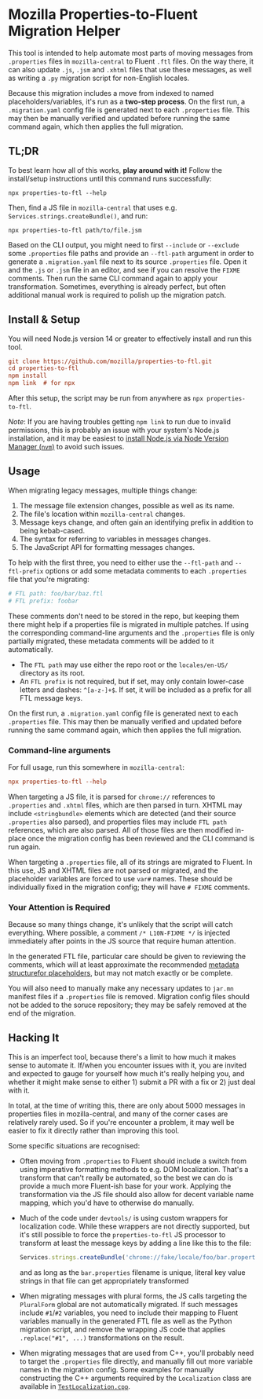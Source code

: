 # Mozilla Properties-to-Fluent Migration Helper

This tool is intended to help automate most parts of moving messages
from `.properties` files in `mozilla-central` to Fluent `.ftl` files.
On the way there, it can also update `.js`, `.jsm` and `.xhtml` files that use these messages,
as well as writing a `.py` migration script for non-English locales.

Because this migration includes a move from indexed to named placeholders/variables,
it's run as a **two-step process**.
On the first run, a `.migration.yaml` config file is generated next to each `.properties` file.
This may then be manually verified and updated before running the same command again,
which then applies the full migration.

## TL;DR

To best learn how all of this works, **play around with it!**
Follow the install/setup instructions until this command runs successfully:

```
npx properties-to-ftl --help
```

Then, find a JS file in `mozilla-central` that uses e.g. `Services.strings.createBundle()`,
and run:

```
npx properties-to-ftl path/to/file.jsm
```

Based on the CLI output,
you might need to first `--include` or `--exclude` some `.properties` file paths
and provide an `--ftl-path` argument in order to generate a `.migration.yaml` file
next to its source `.properties` file.
Open it and the `.js` or `.jsm` file in an editor,
and see if you can resolve the `FIXME` comments.
Then run the same CLI command again to apply your transformation.
Sometimes, everything is already perfect,
but often additional manual work is required to polish up the migration patch.

## Install & Setup

You will need Node.js version 14 or greater to effectively install and run this tool.

```ini
git clone https://github.com/mozilla/properties-to-ftl.git
cd properties-to-ftl
npm install
npm link  # for npx
```

After this setup, the script may be run from anywhere as `npx properties-to-ftl`.

_Note_: If you are having troubles getting `npm link` to run due to invalid permissions,
this is probably an issue with your system's Node.js installation,
and it may be easiest to [install Node.js via Node Version Manager (`nvm`)](https://github.com/nvm-sh/nvm#installing-and-updating) to avoid such issues.

## Usage

When migrating legacy messages, multiple things change:

1. The message file extension changes, possible as well as its name.
2. The file's location within `mozilla-central` changes.
3. Message keys change, and often gain an identifying prefix in addition to being kebab-cased.
4. The syntax for referring to variables in messages changes.
5. The JavaScript API for formatting messages changes.

To help with the first three, you need to either use the `--ftl-path` and `--ftl-prefix` options
or add some metadata comments to each `.properties` file that you're migrating:

```ini
# FTL path: foo/bar/baz.ftl
# FTL prefix: foobar
```

These comments don't need to be stored in the repo,
but keeping them there might help if a properties file is migrated in multiple patches.
If using the corresponding command-line arguments
and the `.properties` file is only partially migrated,
these metadata comments will be added to it automatically.

- The `FTL path` may use either the repo root or the `locales/en-US/` directory as its root.
- An `FTL prefix` is not required, but if set, may only contain lower-case letters and dashes: `^[a-z-]+$`.
  If set, it will be included as a prefix for all FTL message keys.

On the first run, a `.migration.yaml` config file is generated next to each `.properties` file.
This may then be manually verified and updated before running the same command again,
which then applies the full migration.

### Command-line arguments

For full usage, run this somewhere in `mozilla-central`:

```ini
npx properties-to-ftl --help
```

When targeting a JS file, it is parsed for `chrome://` references to `.properties` and `.xhtml` files,
which are then parsed in turn.
XHTML may include `<stringbundle>` elements which are detected (and their source `.properties` also parsed),
and properties files may include `FTL path` references, which are also parsed.
All of those files are then modified in-place
once the migration config has been reviewed and the CLI command is run again.

When targeting a `.properties` file, all of its strings are migrated to Fluent.
In this use, JS and XHTML files are not parsed or migrated,
and the placeholder variables are forced to use `var#` names.
These should be individually fixed in the migration config; they will have `# FIXME` comments.

### Your Attention is Required

Because so many things change, it's unlikely that the script will catch everything.
Where possible, a comment `/* L10N-FIXME */` is injected
immediately after points in the JS source that require human attention.

In the generated FTL file, particular care should be given to reviewing the comments,
which will at least approximate the recommended
[metadata structurefor placeholders](https://firefox-source-docs.mozilla.org/l10n/fluent/review.html#comments),
but may not match exactly or be complete.

You will also need to manually make any necessary updates to `jar.mn` manifest files
if a `.properties` file is removed.
Migration config files should not be added to the soruce repository;
they may be safely removed at the end of the migration.

## Hacking It

This is an imperfect tool, because there's a limit to how much it makes sense to automate it.
If/when you encounter issues with it,
you are invited and expected to gauge for yourself how much it's really helping you,
and whether it might make sense to either 1) submit a PR with a fix or 2) just deal with it.

In total, at the time of writing this, there are only about 5000 messages in properties files in mozilla-central,
and many of the corner cases are relatively rarely used.
So if you're encounter a problem,
it may well be easier to fix it directly rather than improving this tool.

Some specific situations are recognised:

- Often moving from `.properties` to Fluent should include a switch from using
  imperative formatting methods to e.g. DOM localization.
  That's a transform that can't really be automated,
  so the best we can do is provide a much more Fluent-ish base for your work.
  Applying the transformation via the JS file should also allow for decent variable name mapping,
  which you'd have to otherwise do manually.

- Much of the code under `devtools/` is using custom wrappers for localization code.
  While these wrappers are not directly supported,
  but it's still possible to force the `properties-to-ftl` JS processor to transform at least the message keys
  by adding a line like this to the file:

  ```js
  Services.strings.createBundle('chrome://fake/locale/foo/bar.properties')
  ```

  and as long as the `bar.properties` filename is unique,
  literal key value strings in that file can get appropriately transformed

- When migrating messages with plural forms,
  the JS calls targeting the `PluralForm` global are not automatically migrated.
  If such messages include `#1`/`#2` variables,
  you need to include their mapping to Fluent variables manually
  in the generated FTL file as well as the Python migration script,
  and remove the wrapping JS code that applies `.replace("#1", ...)` transformations on the result.

- When migrating messages that are used from C++,
  you'll probably need to target the `.properties` file directly,
  and manually fill out more variable names in the migration config.
  Some examples for manually constructing the C++ arguments required by the `Localization` class are available in
  [`TestLocalization.cpp`](https://searchfox.org/mozilla-central/source/intl/l10n/test/gtest/TestLocalization.cpp).

